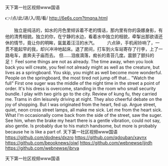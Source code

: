
天下第一社区视频www国语




👉/点/此/进/入/观/看/ http://6e6s.com?tmqna.html




　　独立是纯洁的，如水的月色里倾诉着不老的情话，那内里有你的袅娜身影，有他的清秀相貌。独立的你，在宁静的水边，看着水中独立的相貌，牵掣出那欲语还休的情节，竟让你的明眸，氤氲着汪汪的水汽。
　　六点钟，手机闹铃响了，一贯不能起早的我，却兴冲冲地起床。退了房间，打车到火车站寄存了行李，上了一路电车，直奔夫子庙而去。
但......泪痕滴落，痴长的青苔几度。震颤了颤抖的足！
Feel some things are not as already.
The time away, when you look back you will create, you feel not already might as well as the creature, but lives as a springboard.
You skip, you might as well become more wonderful.
People on the springboard, the most tired not jump off that...
"Watch the full"
First one suger was the middle of the night time in the street a point of order.
It's his dress is overcome, standing in the room who small security bundle.
I play with two girls go to the city.
Review of kung fu, they carried me.
Trams in dim leisurely driving at night.
They also cheerful debate on the joy of shopping.
But I was originated from the heart, fed up.
Argue street, quiet, neon cross street lamps, all make me sick.
Let me from the heart sick.
What I'm occasionally come back from the side of the street, saw the suger.
See him, when the brake my heart there is a gentle vibration, could not say, also gentle.
Is probably due to his match handsome, but more is probably because he is like a part of.
天下第一社区视频www国语 https://github.com/dodnes/dxzro
https://github.com/qdouban/xaynx
https://github.com/beooknews/oiwl
https://github.com/webnewse/jjrdh
https://github.com/webnewse/ibrva





天下第一社区视频www国语
